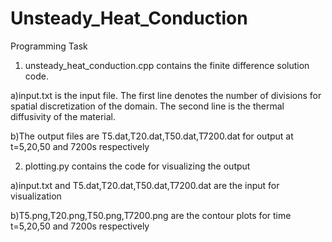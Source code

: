 # Unsteady_Heat_Conduction
Programming Task
1) unsteady_heat_conduction.cpp contains the finite difference solution code.

  a)input.txt is the input file. The first line denotes the number of divisions for spatial discretization of the domain. The second line is the thermal diffusivity of the             material.
  
  b)The output files are T5.dat,T20.dat,T50.dat,T7200.dat for output at t=5,20,50 and 7200s respectively
  
2) plotting.py contains the code for visualizing the output

  a)input.txt and T5.dat,T20.dat,T50.dat,T7200.dat are the input for visualization 
  
  b)T5.png,T20.png,T50.png,T7200.png are the contour plots for time t=5,20,50 and 7200s respectively
